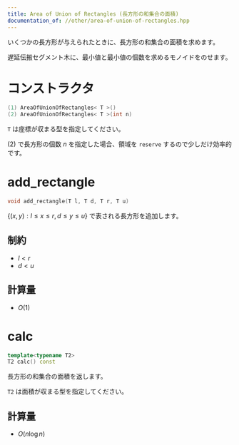 ```yaml
---
title: Area of Union of Rectangles (長方形の和集合の面積)
documentation_of: //other/area-of-union-of-rectangles.hpp
---
```


いくつかの長方形が与えられたときに、長方形の和集合の面積を求めます。

遅延伝搬セグメント木に、最小値と最小値の個数を求めるモノイドをのせます。

# コンストラクタ

```cpp
(1) AreaOfUnionOfRectangles< T >()
(2) AreaOfUnionOfRectangles< T >(int n)
```

`T` は座標が収まる型を指定してください。

(2) で長方形の個数 $n$ を指定した場合、領域を `reserve` するので少しだけ効率的です。

# add_rectangle

```cpp
void add_rectangle(T l, T d, T r, T u)
```

$\lbrace (x,y):l \leq x \leq r, d \leq y \leq u\rbrace$ で表される長方形を追加します。

## 制約

- $l \lt r$
- $d \lt u$

## 計算量

- $O(1)$ 

# calc

```cpp
template<typename T2>
T2 calc() const
```

長方形の和集合の面積を返します。

`T2` は面積が収まる型を指定してください。

## 計算量

- $O(n \log n)$
